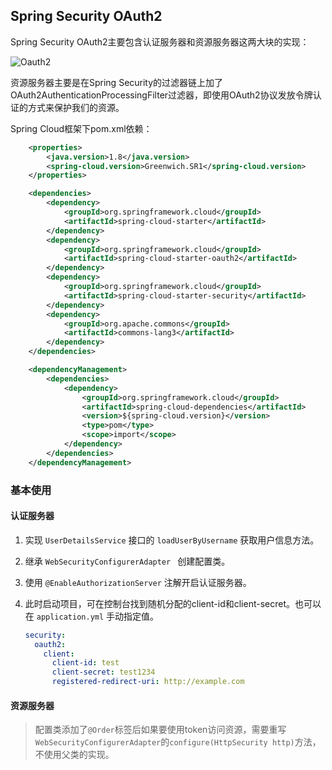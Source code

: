 ## Spring Security OAuth2

Spring Security OAuth2主要包含认证服务器和资源服务器这两大块的实现：

![Oauth2](D:\GitHub\StudyNotes\notes\spring\oauth.assets\20190624155418.png)

资源服务器主要是在Spring Security的过滤器链上加了OAuth2AuthenticationProcessingFilter过滤器，即使用OAuth2协议发放令牌认证的方式来保护我们的资源。

Spring Cloud框架下pom.xml依赖：

```xml
	<properties>
        <java.version>1.8</java.version>
        <spring-cloud.version>Greenwich.SR1</spring-cloud.version>
    </properties>

    <dependencies>
        <dependency>
            <groupId>org.springframework.cloud</groupId>
            <artifactId>spring-cloud-starter</artifactId>
        </dependency>
        <dependency>
            <groupId>org.springframework.cloud</groupId>
            <artifactId>spring-cloud-starter-oauth2</artifactId>
        </dependency>
        <dependency>
            <groupId>org.springframework.cloud</groupId>
            <artifactId>spring-cloud-starter-security</artifactId>
        </dependency>
        <dependency>
            <groupId>org.apache.commons</groupId>
            <artifactId>commons-lang3</artifactId>
        </dependency>
    </dependencies>

    <dependencyManagement>
        <dependencies>
            <dependency>
                <groupId>org.springframework.cloud</groupId>
                <artifactId>spring-cloud-dependencies</artifactId>
                <version>${spring-cloud.version}</version>
                <type>pom</type>
                <scope>import</scope>
            </dependency>
        </dependencies>
    </dependencyManagement>
```

### 基本使用

#### 认证服务器

1. 实现 `UserDetailsService` 接口的 `loadUserByUsername` 获取用户信息方法。

2. 继承 `WebSecurityConfigurerAdapter ` 创建配置类。

3. 使用 `@EnableAuthorizationServer` 注解开启认证服务器。

4. 此时启动项目，可在控制台找到随机分配的client-id和client-secret。也可以在 `application.yml` 手动指定值。

   ```yml
   security:
     oauth2:
       client:
         client-id: test
         client-secret: test1234
         registered-redirect-uri: http://example.com
   ```

#### 资源服务器



> 配置类添加了`@Order`标签后如果要使用token访问资源，需要重写`WebSecurityConfigurerAdapter`的`configure(HttpSecurity http)`方法，不使用父类的实现。

